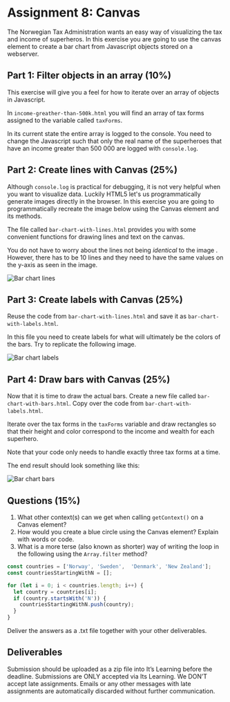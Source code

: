 # Assignment 8: Canvas

The Norwegian Tax Administration wants an easy way of visualizing the tax and income of superheros. In this exercise you are going to use the canvas element to create a bar chart from Javascript objects stored on a webserver.

## Part 1: Filter objects in an array (10%)
This exercise will give you a feel for how to iterate over an array of objects in Javascript.

In ````income-greather-than-500k.html```` you will find an array of tax forms assigned to the variable called ````taxForms````.  

In its current state the entire array is logged to the console. You need to change the Javascript such that only the real name of the superheroes that have an income greater than 500 000 are logged with ````console.log````.

## Part 2: Create lines with Canvas (25%)
Although ````console.log```` is practical for debugging, it is not very helpful when you want to visualize data. Luckily HTML5 let's us programmatically generate images directly in the browser. In this exercise you are going to programmatically recreate the image below using the Canvas element and its methods.

The file called ````bar-chart-with-lines.html```` provides you with some convenient functions for drawing lines and text on the canvas.

You do not have to worry about the lines not being *identical* to the image . However, there has to be 10 lines and they need to have the same values on the y-axis as seen in the image.

![Bar chart lines](images/bar-chart-with-lines.png)

## Part 3: Create labels with Canvas (25%)

Reuse the code from ````bar-chart-with-lines.html```` and save it as ````bar-chart-with-labels.html````.

In this file you need to create labels for what will ultimately be the colors of the bars. Try to replicate the following image.

![Bar chart labels](images/bar-chart-with-labels.png)

## Part 4: Draw bars with Canvas (25%)
Now that it is time to draw the actual bars. Create a new file called ````bar-chart-with-bars.html````. Copy over the code from ````bar-chart-with-labels.html````.

Iterate over the tax forms in the ````taxForms```` variable and draw rectangles so that their height and color correspond to the income and wealth for each superhero.

Note that your code only needs to handle exactly three tax forms at a time.

The end result should look something like this:

![Bar chart bars](images/bar-chart-with-bars.png)

## Questions (15%)
1. What other context(s) can we get when calling ````getContext()```` on a Canvas element?
2. How would you create a blue circle using the Canvas element? Explain with words or code.
3. What is a more terse (also known as shorter) way of writing the loop in the following using the ````Array.filter```` method?


````javascript
const countries = ['Norway', 'Sweden',  'Denmark', 'New Zealand'];
const countriesStartingWithN = [];

for (let i = 0; i < countries.length; i++) {
  let country = countries[i];
  if (country.startsWith('N')) {
    countriesStartingWithN.push(country);
  }
}
````

Deliver the answers as a .txt file together with your other deliverables. 

## Deliverables
Submission should be uploaded as a zip file into It’s Learning before the deadline. Submissions are ONLY accepted via Its Learning. We DON’T accept late assignments. Emails or any other messages with late assignments are automatically discarded without further communication.

